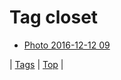 <!--
title: Tag closet
date: 2020-06-28T15:26:58.834Z
tags:
-->
# Tag closet

 * [Photo 2016-12-12 09](154370692794.md)

| [Tags](tags.md) | [Top](index.md) |
